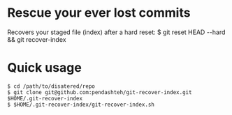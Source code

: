 # Rescue your ever lost commits
Recovers your staged file (index) after a hard reset: $ git reset HEAD --hard &amp;&amp; git recover-index

# Quick usage

```
$ cd /path/to/disatered/repo
$ git clone git@github.com:pendashteh/git-recover-index.git $HOME/.git-recover-index
$ $HOME/.git-recover-index/git-recover-index.sh
```